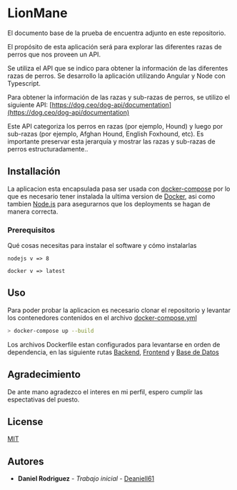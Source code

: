 # LionMane
El documento base de la prueba de encuentra adjunto en este repositorio.

El
propósito de esta aplicación será para explorar las diferentes razas de perros que nos
proveen un API.

Se utiliza el API que se indico para obtener la información de las
diferentes razas de perros. Se desarrollo la aplicación
utilizando Angular y Node con Typescript.

Para obtener la información de las razas y sub-razas de perros, se utilizo el siguiente
API: 
[https://dog.ceo/dog-api/documentation](https://dog.ceo/dog-api/documentation)

Este API categoriza los perros en razas (por ejemplo, Hound) y luego por sub-razas
(por ejemplo, Afghan Hound, English Foxhound, etc). Es importante preservar esta
jerarquía y mostrar las razas y sub-razas de perros estructuradamente..

## Installación
La aplicacion esta encapsulada pasa ser usada con [docker-compose](https://docs.docker.com/compose/) por lo que es necesario tener instalada la ultima version de [Docker](https://www.docker.com/products/docker-desktop), asi como tambien [Node.js](https://nodejs.org/es/download/) para asegurarnos que los deployments se hagan de manera correcta.
### Prerequisitos

Qué cosas necesitas para instalar el software y cómo instalarlas

```
nodejs v => 8
```
```
docker v => latest
```
## Uso
Para poder probar la aplicacion es necesario clonar el repositorio y levantar los contenedores contenidos en el archivo [docker-compose.yml](https://docs.docker.com/compose/compose-file/)
```bash
> docker-compose up --build
```
Los archivos Dockerfile estan configurados para levantarse en orden de dependencia, en las siguiente rutas [Backend](http://localhost:8000), [Frontend](http://localhost:4200) y [Base de Datos](http://localhost:3306)

## Agradecimiento
De ante mano agradezco el interes en mi perfil, espero cumplir las espectativas del puesto.

## License
[MIT](https://choosealicense.com/licenses/mit/)

## Autores

* **Daniel Rodriguez** - *Trabajo inicial* - [Deaniell61](https://github.com/Deaniell61)
